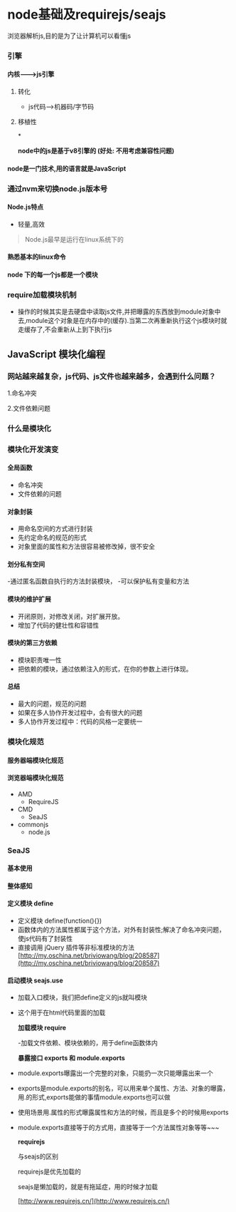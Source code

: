 # node基础及requirejs/seajs

浏览器解析js,目的是为了让计算机可以看懂js

### 引擎

#### 内核---&gt;js引擎

1. 转化 
   * js代码--&gt;机器码/字节码
2. 移植性

   \*

   **node中的js是基于v8引擎的 \(好处: 不用考虑兼容性问题\)**

#### node是一门技术,用的语言就是JavaScript

### 通过nvm来切换node.js版本号

#### Node.js特点

* 轻量,高效

> Node.js最早是运行在linux系统下的

#### 熟悉基本的linux命令

#### node 下的每一个js都是一个模块

### require加载模块机制

* 操作的时候其实是去硬盘中读取js文件,并把曝露的东西放到module对象中去,module这个对象是在内存中的\(缓存\).当第二次再重新执行这个js模块时就走缓存了,不会重新从上到下执行js

## JavaScript 模块化编程

### 网站越来越复杂，js代码、js文件也越来越多，会遇到什么问题？

1.命名冲突

2.文件依赖问题

### 什么是模块化

### 模块化开发演变

#### 全局函数

* 命名冲突
* 文件依赖的问题

#### 对象封装

* 用命名空间的方式进行封装
* 先约定命名的规范的形式
* 对象里面的属性和方法很容易被修改掉，很不安全

#### 划分私有空间

-通过匿名函数自执行的方法封装模块， -可以保护私有变量和方法

#### 模块的维护扩展

* 开闭原则，对修改关闭，对扩展开放。
* 增加了代码的健壮性和容错性

#### 模块的第三方依赖

* 模块职责唯一性
* 把依赖的模块，通过依赖注入的形式，在你的参数上进行体现。

#### 总结

* 最大的问题，规范的问题
* 如果在多人协作开发过程中，会有很大的问题
* 多人协作开发过程中：代码的风格一定要统一

### 模块化规范

#### 服务器端模块化规范

#### 浏览器端模块化规范

* AMD
  * RequireJS
* CMD
  * SeaJS
* commonjs
  * node.js

### SeaJS

#### 基本使用

#### 整体感知

#### 定义模块 define

* 定义模块 define\(function\(\){}\)
* 函数体内的方法属性都属于这个方法，对外有封装性;解决了命名冲突问题，使js代码有了封装性
* 直接调用 jQuery 插件等非标准模块的方法 [http://my.oschina.net/briviowang/blog/208587](http://my.oschina.net/briviowang/blog/208587)

#### 启动模块 seajs.use

* 加载入口模块，我们把define定义的js就叫模块
* 这个用于在html代码里面的加载

  **加载模块 require**

  -加载文件依赖、模块依赖的，用于define函数体内

  **暴露接口 exports 和 module.exports**

* module.exports曝露出一个完整的对象，只能扔一次只能曝露出来一个

* exports是module.exports的别名，可以用来单个属性、方法、对象的曝露，用.的形式,exports能做的事情module.exports也可以做

* 使用场景用.属性的形式曝露属性和方法的时候，而且是多个的时候用exports

* module.exports直接等于的方式用，直接等于一个方法属性对象等等~~~

  **requirejs**

  与seajs的区别

  requirejs是优先加载的

  seajs是懒加载的，就是有拖延症，用的时候才加载

  [http://www.requirejs.cn/](http://www.requirejs.cn/)



